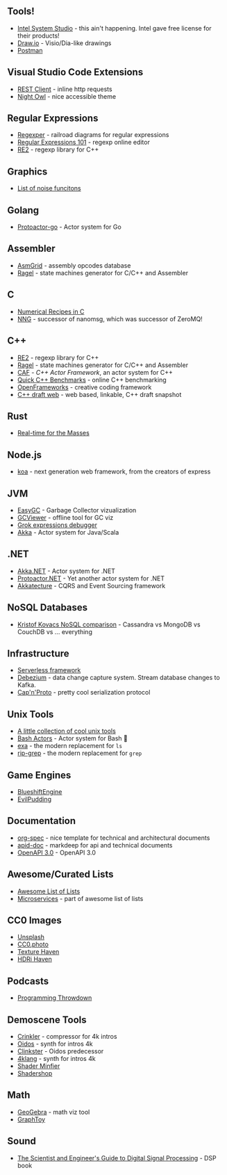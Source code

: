 ## Tools!
- [Intel System Studio](https://software.intel.com/en-us/system-studio/choose-download) - this ain't happening. Intel gave free license for their products!
- [Draw.io](https://draw.io) - Visio/Dia-like drawings
- [Postman](https://www.getpostman.com)

## Visual Studio Code Extensions
- [REST Client](https://marketplace.visualstudio.com/items?itemName=humao.rest-client) - inline http requests
- [Night Owl](https://marketplace.visualstudio.com/items?itemName=sdras.night-owl) - nice accessible theme

## Regular Expressions
- [Regexper](https://regexper.com) - railroad diagrams for regular expressions
- [Regular Expressions 101](https://regex101.com) - regexp online editor
- [RE2](https://github.com/google/re2) - regexp library for C++

## Graphics
- [List of noise funcitons](https://gist.github.com/patriciogonzalezvivo/670c22f3966e662d2f83)

## Golang
- [Protoactor-go](https://github.com/AsynkronIT/protoactor-go) - Actor system for Go

## Assembler
- [AsmGrid](https://kobalicek.com/asmgrid/) - assembly opcodes database
- [Ragel](http://www.colm.net/open-source/ragel/) - state machines generator for C/C++ and Assembler

## C
- [Numerical Recipes in C](http://www.cec.uchile.cl/cinetica/pcordero/MC_libros/NumericalRecipesinC.pdf)
- [NNG](https://github.com/nanomsg/nng) - successor of nanomsg, which was successor of ZeroMQ!

## C++
- [RE2](https://github.com/google/re2) - regexp library for C++
- [Ragel](http://www.colm.net/open-source/ragel/) - state machines generator for C/C++ and Assembler
- [CAF](https://actor-framework.org/) - *C++ Actor Framework*, an actor system for C++
- [Quick C++ Benchmarks](http://quick-bench.com) - online C++ benchmarking
- [OpenFrameworks](https://openframeworks.cc/) - creative coding framework
- [C++ draft web](http://eel.is/c++draft/) - web based, linkable, C++ draft snapshot

## Rust
- [Real-time for the Masses](https://github.com/japaric/cortex-m-rtfm)

## Node.js
- [koa](https://koajs.com) - next generation web framework, from the creators of express

## JVM
- [EasyGC](http://www.gceasy.io) - Garbage Collector vizualization
- [GCViewer](https://github.com/chewiebug/GCViewer) - offline tool for GC viz
- [Grok expressions debugger](https://grokdebug.herokuapp.com)
- [Akka](https://akka.io) - Actor system for Java/Scala

## .NET
- [Akka.NET](http://getakka.net) - Actor system for .NET
- [Protoactor.NET](https://github.com/AsynkronIT/protoactor-dotnet) - Yet another actor system for .NET
- [Akkatecture](https://akkatecture.net/) - CQRS and Event Sourcing framework


## NoSQL Databases
- [Kristof Kovacs NoSQL comparison](https://kkovacs.eu/cassandra-vs-mongodb-vs-couchdb-vs-redis) - Cassandra vs MongoDB vs CouchDB vs ... everything

## Infrastructure
- [Serverless framework](https://serverless.com/)
- [Debezium](https://debezium.io) - data change capture system. Stream database changes to Kafka.
- [Cap'n'Proto](https://capnproto.org/) - pretty cool serialization protocol

## Unix Tools
- [A little collection of cool unix tools](https://kkovacs.eu/cool-but-obscure-unix-tools)
- [Bash Actors](http://asfarley.github.io/bashactors/) - Actor system for Bash 🤯
- [exa](https://the.exa.website) - the modern replacement for `ls`
- [rip-grep](https://github.com/BurntSushi/ripgrep) - the modern replacement for `grep`

## Game Engines
- [BlueshiftEngine](https://github.com/PolygonTek/BlueshiftEngine)
- [EvilPudding](https://github.com/EvilPudding/candle)


## Documentation
- [org-spec](https://github.com/thi-ng/org-spec) - nice template for technical and architectural documents
- [apid-doc](https://casual-effects.com/markdeep/apidoc.md.html) - markdeep for api and technical documents
- [OpenAPI 3.0](https://github.com/OAI/OpenAPI-Specification/blob/master/versions/3.0.1.md) - OpenAPI 3.0

## Awesome/Curated Lists
- [Awesome List of Lists](https://github.com/sindresorhus/awesome)
- [Microservices](https://github.com/mfornos/awesome-microservices) - part of awesome list of lists

## CC0 Images
- [Unsplash](https://unsplash.com)
- [CC0.photo](https://cc0.photo)
- [Texture Haven](https://texturehaven.com/)
- [HDRi Haven](https://hdrihaven.com/)


## Podcasts
- [Programming Throwdown](http://www.programmingthrowdown.com/)


## Demoscene Tools
- [Crinkler](http://crinkler.net/) - compressor for 4k intros
- [Oidos](https://www.pouet.net/prod.php?which=69524) - synth for intros 4k
- [Clinkster](http://www.pouet.net/prod.php?which=61592) - Oidos predecessor
- [4klang](http://4klang.untergrund.net/) - synth for intros 4k
- [Shader Minfier](https://github.com/laurentlb/Shader_Minifier)
- [Shadershop](http://tobyschachman.com/Shadershop/editor/)


## Math
- [GeoGebra](https://www.geogebra.org/graphing) - math viz tool
- [GraphToy](http://www.iquilezles.org/apps/graphtoy/)

## Sound
- [The Scientist and Engineer's Guide to Digital Signal Processing](http://www.dspguide.com/pdfbook.htm) - DSP book

